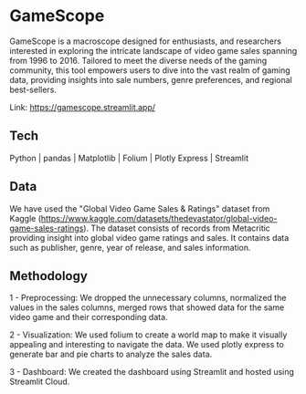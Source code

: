 # GameScope

GameScope is a macroscope designed for enthusiasts, and researchers interested in exploring the intricate landscape of video game sales spanning from 1996 to 2016. Tailored to meet the diverse needs of the gaming community, this tool empowers users to dive into the vast realm of gaming data, providing insights into sale numbers, genre preferences, and regional best-sellers.

Link: https://gamescope.streamlit.app/

## Tech

Python | pandas | Matplotlib | Folium | Plotly Express | Streamlit 

## Data

We have used the "Global Video Game Sales & Ratings" dataset from Kaggle (https://www.kaggle.com/datasets/thedevastator/global-video-game-sales-ratings). The dataset consists of records from Metacritic providing insight into global video game ratings and sales. It contains data such as publisher, genre, year of release, and sales information.

## Methodology

1 - Preprocessing: We dropped the unnecessary columns, normalized the values in the sales columns, merged rows that showed data for the same video game and their corresponding data.

2 - Visualization: We used folium to create a world map to make it visually appealing and interesting to navigate the data. We used plotly express to generate bar and pie charts to analyze the sales data.

3 - Dashboard: We created the dashboard using Streamlit and hosted using Streamlit Cloud.
